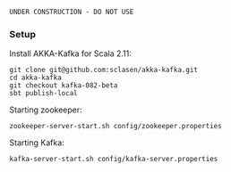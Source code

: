 ```
UNDER CONSTRUCTION - DO NOT USE
```

### Setup

Install AKKA-Kafka for Scala 2.11:

    git clone git@github.com:sclasen/akka-kafka.git
    cd akka-kafka
    git checkout kafka-082-beta
    sbt publish-local

Starting zookeeper:

    zookeeper-server-start.sh config/zookeeper.properties

Starting Kafka:

    kafka-server-start.sh config/kafka-server.properties
